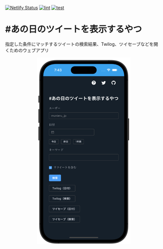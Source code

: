 [![Netlify Status](https://api.netlify.com/api/v1/badges/6d4a116a-f029-436d-85a5-22ba103a163e/deploy-status)](https://app.netlify.com/sites/anohi-no-tweet/deploys)
[![lint](https://github.com/munierujp/anohi-no-tweet/actions/workflows/lint.yml/badge.svg)](https://github.com/munierujp/anohi-no-tweet/actions/workflows/lint.yml)
[![test](https://github.com/munierujp/anohi-no-tweet/actions/workflows/test.yml/badge.svg)](https://github.com/munierujp/anohi-no-tweet/actions/workflows/test.yml)

# #あの日のツイートを表示するやつ

指定した条件にマッチするツイートの検索結果、Twilog、ツイセーブなどを開くためのウェブアプリ

<div align="center">
  <img
    src="./meta/screenshot.png"
    width="300"
  >
</div>
